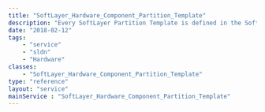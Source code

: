 ```yaml
---
title: "SoftLayer_Hardware_Component_Partition_Template"
description: "Every SoftLayer Partition Template is defined in the SoftLayer_Hardware_Component_Partition_Template service. The '''SoftLayer_Hardware_Component_Partition_Template''' service defines all SoftLayer Partition Templates that exist. SoftLayer Partition Templates group together several partitions that define a configuration of templates for a particular hard drive. "
date: "2018-02-12"
tags:
    - "service"
    - "sldn"
    - "Hardware"
classes:
    - "SoftLayer_Hardware_Component_Partition_Template"
type: "reference"
layout: "service"
mainService : "SoftLayer_Hardware_Component_Partition_Template"
---
```

